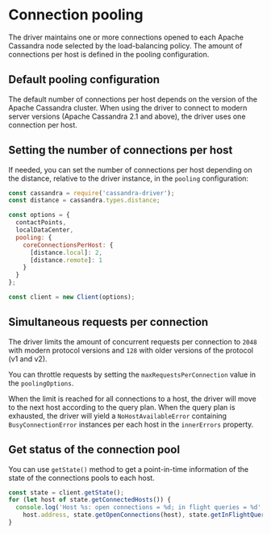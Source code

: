 # Connection pooling

The driver maintains one or more connections opened to each Apache Cassandra node selected by the load-balancing policy.
The amount of connections per host is defined in the pooling configuration.

## Default pooling configuration 

The default number of connections per host depends on the version of the Apache Cassandra cluster.
When using the driver to connect to modern server versions (Apache Cassandra 2.1 and above), the driver uses one
connection per host.

## Setting the number of connections per host 

If needed, you can set the number of connections per host depending on the distance, relative to the driver instance,
in the `pooling` configuration:

```javascript
const cassandra = require('cassandra-driver');
const distance = cassandra.types.distance;

const options = {
  contactPoints,
  localDataCenter,
  pooling: {
    coreConnectionsPerHost: {
      [distance.local]: 2,
      [distance.remote]: 1
    } 
  }
};

const client = new Client(options);
```

## Simultaneous requests per connection

The driver limits the amount of concurrent requests per connection to `2048` with modern protocol versions and `128` 
with older versions of the protocol (v1 and v2).

You can throttle requests by setting the `maxRequestsPerConnection` value in the `poolingOptions`.

When the limit is reached for all connections to a host, the driver will move to the next host according to the query
plan. When the query plan is exhausted, the driver will yield a `NoHostAvailableError` containing 
`BusyConnectionError` instances per each host in the `innerErrors` property.  

## Get status of the connection pool

You can use `getState()` method to get a point-in-time information of the state of the connections pools to each host.

```javascript
const state = client.getState();
for (let host of state.getConnectedHosts()) {
  console.log('Host %s: open connections = %d; in flight queries = %d',
    host.address, state.getOpenConnections(host), state.getInFlightQueries(host));
}
```